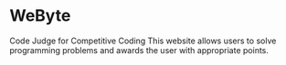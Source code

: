 # WeByte
Code Judge for Competitive Coding
This website allows users to solve programming problems and awards the user with appropriate points.
